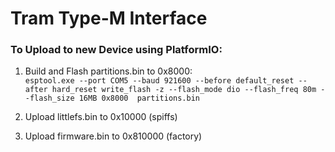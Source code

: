 # Tram Type-M Interface

### To Upload to new Device using PlatformIO: 

1. Build and Flash partitions.bin to 0x8000:   
```esptool.exe --port COM5 --baud 921600 --before default_reset --after hard_reset write_flash -z --flash_mode dio --flash_freq 80m --flash_size 16MB 0x8000  partitions.bin```

2. Upload littlefs.bin to 0x10000  (spiffs)

3. Upload firmware.bin to 0x810000 (factory)
